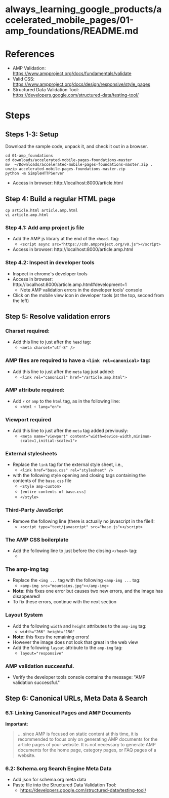 # always_learning_google_products/accelerated_mobile_pages/01-amp_foundations/README.md

# References

- AMP Validation: https://www.ampproject.org/docs/fundamentals/validate
- Valid CSS: https://www.ampproject.org/docs/design/responsive/style_pages
- Structured Data Validation Tool: https://developers.google.com/structured-data/testing-tool/

# Steps

## Steps 1-3: Setup

Download the sample code, unpack it, and check it out in a browser.


```
cd 01-amp_foundations
cd downloads/accelerated-mobile-pages-foundations-master
mv  ~/Downloads/accelerated-mobile-pages-foundations-master.zip .
unzip accelerated-mobile-pages-foundations-master.zip
python -m SimpleHTTPServer
```

- Access in browser: http://localhost:8000/article.html

## Step 4: Build a regular HTML page

```
cp article.html article.amp.html
vi article.amp.html
```

### Step 4.1: Add amp project js file

- Add the AMP js library at the end of the `<head.` tag:
  - `<script async src="https://cdn.ampproject.org/v0.js"></script>`
- Access in browser: http://localhost:8000/article.amp.html

### Step 4.2: Inspect in developer tools

- Inspect in chrome's developer tools
- Access in browser: http://localhost:8000/article.amp.html#development=1
  - Note AMP validation errors in the developer tools' console
- Click on the mobile view icon in developer tools (at the top, second from the left)

## Step 5: Resolve validation errors

### Charset required:

- Add this line to just after the `head` tag:
  - `<meta charset="utf-8" />`

### AMP files are required to have a `<link rel=canonical>` tag:

- Add this line to just after the `meta` tag just added:
  - `<link rel="canonical" href="/article.amp.html">`

### AMP attribute required:

- Add `⚡` or `amp` to the `html` tag, as in the following line:
  - `<html ⚡ lang="en">`

### Viewport required

- Add this line to just after the `meta` tag added previously:
  - `<meta name="viewport" content="width=device-width,minimum-scale=1,initial-scale=1">`

### External stylesheets

- Replace the `link` tag for the external style sheet, i.e.,
  - `<link href="base.css" rel="stylesheet" />`
- with the following style opening and closing tags containing the contents of the `base.css` file
  - `<style amp-custom>`
  - `[entire contents of base.css]`
  - `</style>`

### Third-Party JavaScript

- Remove the following line (there is actually no javascript in the file!):
  - `<script type="text/javascript" src="base.js"></script>`

### The AMP CSS boilerplate

- Add the following line to just before the closing `</head>` tag:
  - <style amp-boilerplate>body{-webkit-animation:-amp-start 8s steps(1,end) 0s 1 normal both;-moz-animation:-amp-start 8s steps(1,end) 0s 1 normal both;-ms-animation:-amp-start 8s steps(1,end) 0s 1 normal both;animation:-amp-start 8s steps(1,end) 0s 1 normal both}@-webkit-keyframes -amp-start{from{visibility:hidden}to{visibility:visible}}@-moz-keyframes -amp-start{from{visibility:hidden}to{visibility:visible}}@-ms-keyframes -amp-start{from{visibility:hidden}to{visibility:visible}}@-o-keyframes -amp-start{from{visibility:hidden}to{visibility:visible}}@keyframes -amp-start{from{visibility:hidden}to{visibility:visible}}</style><noscript><style amp-boilerplate>body{-webkit-animation:none;-moz-animation:none;-ms-animation:none;animation:none}</style></noscript>

### The amp-img tag

- Replace the `<img ...` tag with the following `<amp-img ...` tag:
  - `<amp-img src="mountains.jpg"></amp-img>`
- **Note:** this fixes one error but causes two new errors, and the image has disappeared!
- To fix these errors, continue with the next section

### Layout System

- Add the following `width` and `height` attributes to the `amp-img` tag:
  - `width="266" height="150"`
- **Note:** this fixes the remaining errors!
- However the image does not look that great in the web view
- Add the following `layout` attribute to the `amp-img` tag:
  - `layout="responsive"`

### AMP validation successful.

- Verify the developer tools console contains the message: "AMP validation successful."

## Step 6: Canonical URLs, Meta Data & Search

### 6.1: Linking Canonical Pages and AMP Documents

**Important:**
> ... since AMP is focused on static content at this time, it is recommended to focus only on generating AMP documents for the article pages of your website. It is not necessary to generate AMP documents for the home page, category pages, or FAQ pages of a website.

### 6.2: Schema.org Search Engine Meta Data

- Add json for schema.org meta data
- Paste file into the Structured Data Validation Tool:
  - https://developers.google.com/structured-data/testing-tool/




